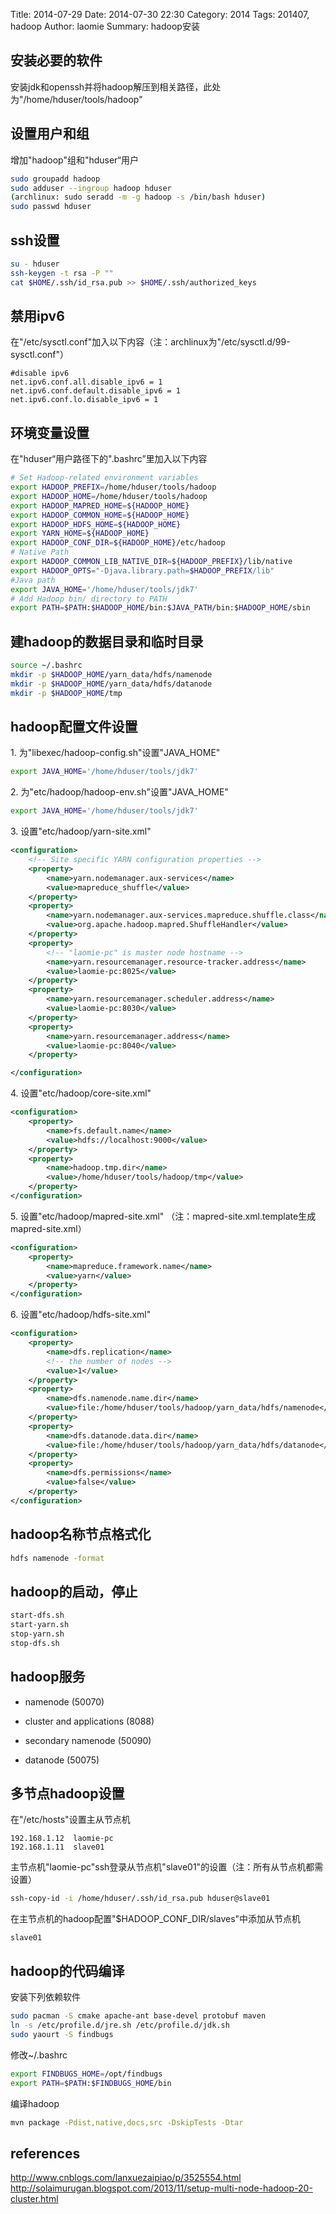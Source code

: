 Title: 2014-07-29
Date: 2014-07-30 22:30
Category: 2014
Tags: 201407, hadoop
Author: laomie
Summary: hadoop安装

安装必要的软件
-----------------
安装jdk和openssh并将hadoop解压到相关路径，此处为"/home/hduser/tools/hadoop"

设置用户和组
----------------------
增加"hadoop"组和"hduser“用户
```bash
sudo groupadd hadoop
sudo adduser --ingroup hadoop hduser
(archlinux: sudo seradd -m -g hadoop -s /bin/bash hduser)
sudo passwd hduser
```

ssh设置
----------------------
```bash
su - hduser
ssh-keygen -t rsa -P ""
cat $HOME/.ssh/id_rsa.pub >> $HOME/.ssh/authorized_keys
```

禁用ipv6
----------------------
在"/etc/sysctl.conf"加入以下内容（注：archlinux为"/etc/sysctl.d/99-sysctl.conf"）
```
#disable ipv6
net.ipv6.conf.all.disable_ipv6 = 1
net.ipv6.conf.default.disable_ipv6 = 1
net.ipv6.conf.lo.disable_ipv6 = 1
```

环境变量设置
---------------------
在"hduser“用户路径下的".bashrc”里加入以下内容
```bash
# Set Hadoop-related environment variables
export HADOOP_PREFIX=/home/hduser/tools/hadoop
export HADOOP_HOME=/home/hduser/tools/hadoop
export HADOOP_MAPRED_HOME=${HADOOP_HOME}
export HADOOP_COMMON_HOME=${HADOOP_HOME}
export HADOOP_HDFS_HOME=${HADOOP_HOME}
export YARN_HOME=${HADOOP_HOME}
export HADOOP_CONF_DIR=${HADOOP_HOME}/etc/hadoop
# Native Path
export HADOOP_COMMON_LIB_NATIVE_DIR=${HADOOP_PREFIX}/lib/native
export HADOOP_OPTS="-Djava.library.path=$HADOOP_PREFIX/lib"
#Java path
export JAVA_HOME='/home/hduser/tools/jdk7'
# Add Hadoop bin/ directory to PATH
export PATH=$PATH:$HADOOP_HOME/bin:$JAVA_PATH/bin:$HADOOP_HOME/sbin
```

建hadoop的数据目录和临时目录
-------------------
```bash
source ~/.bashrc
mkdir -p $HADOOP_HOME/yarn_data/hdfs/namenode
mkdir -p $HADOOP_HOME/yarn_data/hdfs/datanode
mkdir -p $HADOOP_HOME/tmp
```

hadoop配置文件设置
--------------------
1\. 为"libexec/hadoop-config.sh"设置"JAVA_HOME"
```bash
export JAVA_HOME='/home/hduser/tools/jdk7'
```

2\. 为"etc/hadoop/hadoop-env.sh"设置"JAVA_HOME"
```bash
export JAVA_HOME='/home/hduser/tools/jdk7'
```

3\. 设置"etc/hadoop/yarn-site.xml"
```xml
<configuration>
    <!-- Site specific YARN configuration properties -->
    <property>
        <name>yarn.nodemanager.aux-services</name>
        <value>mapreduce_shuffle</value>
    </property>
    <property>
        <name>yarn.nodemanager.aux-services.mapreduce.shuffle.class</name>
        <value>org.apache.hadoop.mapred.ShuffleHandler</value>
    </property>
    <property>
        <!-- "laomie-pc" is master node hostname -->
        <name>yarn.resourcemanager.resource-tracker.address</name>
        <value>laomie-pc:8025</value>
    </property>
    <property>
        <name>yarn.resourcemanager.scheduler.address</name>
        <value>laomie-pc:8030</value>
    </property>
    <property>
        <name>yarn.resourcemanager.address</name>
        <value>laomie-pc:8040</value>
    </property>

</configuration>
```

4\. 设置"etc/hadoop/core-site.xml"
```xml
<configuration>
    <property>
        <name>fs.default.name</name>
        <value>hdfs://localhost:9000</value>
    </property>
    <property>
        <name>hadoop.tmp.dir</name>
        <value>/home/hduser/tools/hadoop/tmp</value>
    </property>
</configuration>
```

5\. 设置"etc/hadoop/mapred-site.xml" （注：mapred-site.xml.template生成mapred-site.xml）
```xml
<configuration>
    <property>
        <name>mapreduce.framework.name</name>
        <value>yarn</value>
    </property>
</configuration>
```

6\. 设置"etc/hadoop/hdfs-site.xml"
```xml
<configuration>
    <property>
        <name>dfs.replication</name>
        <!-- the number of nodes -->
        <value>1</value>
    </property>
    <property>
        <name>dfs.namenode.name.dir</name>
        <value>file:/home/hduser/tools/hadoop/yarn_data/hdfs/namenode</value>
    </property>
    <property>
        <name>dfs.datanode.data.dir</name>
        <value>file:/home/hduser/tools/hadoop/yarn_data/hdfs/datanode</value>
    </property>
    <property>
        <name>dfs.permissions</name>
        <value>false</value>
    </property>
</configuration>
```

hadoop名称节点格式化
---------------------
```bash
hdfs namenode -format
```

hadoop的启动，停止
--------------------
```bash
start-dfs.sh
start-yarn.sh
stop-yarn.sh
stop-dfs.sh
```

hadoop服务
-------------------
* namenode (50070)

* cluster and applications  (8088)

* secondary namenode  (50090)

* datanode (50075)

多节点hadoop设置
----------------------
在"/etc/hosts"设置主从节点机
```
192.168.1.12  laomie-pc
192.168.1.11  slave01
```

主节点机"laomie-pc"ssh登录从节点机"slave01"的设置（注：所有从节点机都需设置）
```bash
ssh-copy-id -i /home/hduser/.ssh/id_rsa.pub hduser@slave01
```

在主节点机的hadoop配置"$HADOOP_CONF_DIR/slaves"中添加从节点机
```
slave01
```

hadoop的代码编译
--------------------
安装下列依赖软件
```bash
sudo pacman -S cmake apache-ant base-devel protobuf maven
ln -s /etc/profile.d/jre.sh /etc/profile.d/jdk.sh
sudo yaourt -S findbugs
```

修改~/.bashrc
```bash
export FINDBUGS_HOME=/opt/findbugs
export PATH=$PATH:$FINDBUGS_HOME/bin
```

编译hadoop
```bash
mvn package -Pdist,native,docs,src -DskipTests -Dtar
```

references
-----------------------------------------------
<http://www.cnblogs.com/lanxuezaipiao/p/3525554.html>
<http://solaimurugan.blogspot.com/2013/11/setup-multi-node-hadoop-20-cluster.html>
